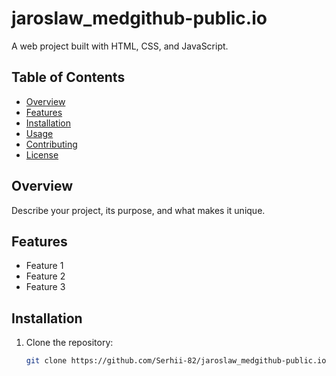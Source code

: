 
# jaroslaw_medgithub-public.io

A web project built with HTML, CSS, and JavaScript.

## Table of Contents

- [Overview](#overview)
- [Features](#features)
- [Installation](#installation)
- [Usage](#usage)
- [Contributing](#contributing)
- [License](#license)

## Overview

Describe your project, its purpose, and what makes it unique.

## Features

- Feature 1
- Feature 2
- Feature 3

## Installation

1. Clone the repository:
   ```bash
   git clone https://github.com/Serhii-82/jaroslaw_medgithub-public.io.git
